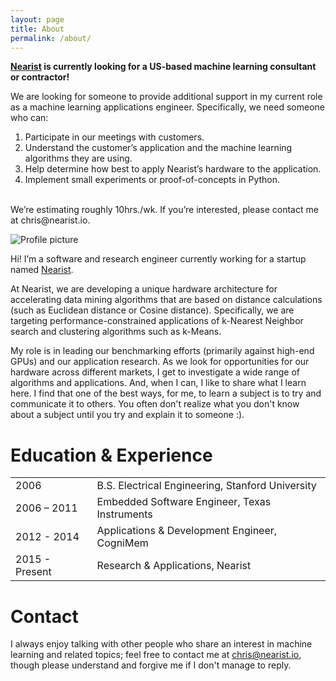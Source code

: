 ```yaml
---
layout: page
title: About
permalink: /about/
---
```


<div class="message">
<strong><a href="http://www.nearist.io">Nearist</a> is currently looking for a US-based machine learning consultant or contractor!</strong><br/>
 
We are looking for someone to provide additional support in my current role as a machine learning applications engineer. Specifically, we need someone who can:<br/>

<ol> 
  <li>Participate in our meetings with customers.</li>
  <li>Understand the customer’s application and the machine learning algorithms they are using.</li>
  <li>Help determine how best to apply Nearist’s hardware to the application.</li>
  <li>Implement small experiments or proof-of-concepts in Python.</li>
</ol>
<br/>
We’re estimating roughly 10hrs./wk. If you’re interested, please contact me at chris@nearist.io.
</div>


![Profile picture][profile_pic]

Hi! I’m a software and research engineer currently working for a startup named [Nearist](http://www.nearist.io). 

At Nearist, we are developing a unique hardware architecture for accelerating data mining algorithms that are based on distance calculations (such as Euclidean distance or Cosine distance). Specifically, we are targeting performance-constrained applications of k-Nearest Neighbor search and clustering algorithms such as k-Means.

<!-- Side note: We look at applications using the L2 or Cosine distance, but our hardware actually just implements the L1 distance as an approximation. Because the L1 distance only requires subtraction and addition, we can pack a lot of our little calculator engines into a chip. -->

My role is in leading our benchmarking efforts (primarily against high-end GPUs) and our application research. As we look for opportunities for our hardware across different markets, I get to investigate a wide range of algorithms and applications. And, when I can, I like to share what I learn here. I find that one of the best ways, for me, to learn a subject is to try and communicate it to others. You often don't realize what you don't know about a subject until you try and explain it to someone :).

Education & Experience
======================

<table>
  <tr><td>2006</td><td>B.S. Electrical Engineering, Stanford University</td></tr>
  <tr><td>2006 – 2011</td><td>Embedded Software Engineer, Texas Instruments</td></tr>
  <tr><td>2012 - 2014</td><td>Applications & Development Engineer, CogniMem</td></tr>
  <tr><td>2015 - Present</td><td>Research & Applications, Nearist</td></tr>
</table>

Contact
=======

I always enjoy talking with other people who share an interest in machine learning and related topics; feel free to contact me at chris@nearist.io, though please understand and forgive me if I don't manage to reply. 

[profile_pic]: https://chrisjmccormick.files.wordpress.com/2012/12/chrisprofile_portrait_300px.jpg

